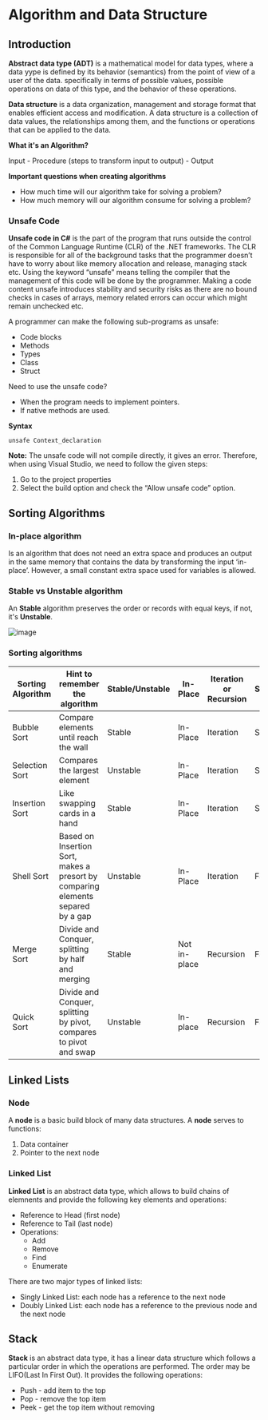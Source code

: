 # Algorithm and Data Structure
## Introduction
**Abstract data type (ADT)** is a mathematical model for data types, where a data yype is defined by its behavior (semantics) from the point of view of a user of the data. specifically in terms of possible values, possible operations on data of this type, and the behavior of these operations.

**Data structure** is a data organization, management and storage format that enables efficient access and modification. A data structure is a collection of data values, the relationships among them, and the functions or operations that can be applied to the data.

**What it's an Algorithm?**

Input - Procedure (steps to transform input to output) - Output

**Important questions when creating algorithms**
- How much time will our algorithm take for solving a problem?
- How much memory will our algorithm consume for solving a problem?

### Unsafe Code

**Unsafe code in C#** is the part of the program that runs outside the control of the Common Language Runtime (CLR) of the .NET frameworks. The CLR is responsible for all of the background tasks that the programmer doesn’t have to worry about like memory allocation and release, managing stack etc. Using the keyword “unsafe” means telling the compiler that the management of this code will be done by the programmer. Making a code content unsafe introduces stability and security risks as there are no bound checks in cases of arrays, memory related errors can occur which might remain unchecked etc.

A programmer can make the following sub-programs as unsafe:
- Code blocks
- Methods
- Types
- Class
- Struct

Need to use the unsafe code?
- When the program needs to implement pointers.
- If native methods are used.

**Syntax**

```
unsafe Context_declaration
```

**Note:** The unsafe code will not compile directly, it gives an error. Therefore, when using Visual Studio, we need to follow the given steps:
1) Go to the project properties
2) Select the build option and check the “Allow unsafe code” option.

## Sorting Algorithms
### In-place algorithm
Is an algorithm that does not need an extra space and produces an output in the same memory that contains the data by transforming the input ‘in-place’. However, a small constant extra space used for variables is allowed.

### Stable vs Unstable algorithm
An **Stable** algorithm preserves the order or records with equal keys, if not, it's **Unstable**.

![image](https://user-images.githubusercontent.com/13497579/188289683-b8611663-71fb-41e9-926a-1fb7bdc6084a.png)

### Sorting algorithms
| Sorting Algorithm | Hint to remember the algorithm | Stable/Unstable | In-Place | Iteration or Recursion | Speed | Comments
|--|--|--|--|--|--|--|
| Bubble Sort | Compare elements until reach the wall | Stable | In-Place | Iteration |Slow | The slowest algorithm |
| Selection Sort | Compares the largest element | Unstable | In-Place | Iteration | Slow | Faster than bubble sort |
| Insertion Sort | Like swapping cards in a hand | Stable | In-Place | Iteration | Slow | Faster if the array is almost ordered |
| Shell Sort | Based on Insertion Sort, makes a presort by comparing elements separed by a gap | Unstable | In-Place | Iteration | Fast | Easy to implement, improve of Insertion Sort |
| Merge Sort | Divide and Conquer, splitting by half and merging | Stable | Not in-place | Recursion | Fast | Uses a lot of memory but is a fast competitor |
| Quick Sort | Divide and Conquer, splitting by pivot, compares to pivot and swap | Unstable | In-place | Recursion | Fast | Best performing algoritms |

## Linked Lists
### Node
A **node** is a basic build block of many data structures. A **node** serves to functions:
1) Data container
2) Pointer to the next node

### Linked List
**Linked List** is an abstract data type, which allows to build chains of elemnents and provide the following key elements and operations:
- Reference to Head (first node)
- Reference to Tail (last node)
- Operations:
  - Add
  - Remove
  - Find
  - Enumerate

There are two major types of linked lists:
- Singly Linked List: each node has a reference to the next node
- Doubly Linked List: each node has a reference to the previous node and the next node

## Stack
**Stack** is an abstract data type, it has a linear data structure which follows a particular order in which the operations are performed. The order may be LIFO(Last In First Out). It provides the following operations:
- Push - add item to the top
- Pop - remove the top item
- Peek - get the top item without removing
